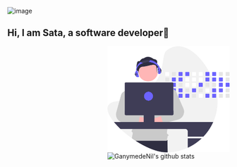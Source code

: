 ![image](https://user-images.githubusercontent.com/33197783/132467652-3109a678-830c-414b-a3d5-1a05866c7780.png)
## Hi, I am Sata, a software developer👋

<!--
**Mangosata/Mangosata** is a ✨ _special_ ✨ repository because its `README.md` (this file) appears on your GitHub profile.


Here are some ideas to get you started:

- 🔭 I’m currently working on ...
- 🌱 I’m currently learning ...
- 👯 I’m looking to collaborate on ...
- 🤔 I’m looking for help with ...
- 💬 Ask me about ...
- 📫 How to reach me: ...
- 😄 Pronouns: ...
- ⚡ Fun fact: ...
-->


<img width="55%" align="right" alt="Github" src="https://github.com/Mangosata/Mangosata/blob/master/images/developer.svg" />
<!-- Here are some ideas to get you started:
### Languages and Tools: -->
<p>
  <img  alt="GanymedeNil's github stats" width="55%" align="right" src="https://github-readme-stats.vercel.app/api?username=Mangosata&show_icons=true&theme=dracula">
</p>


